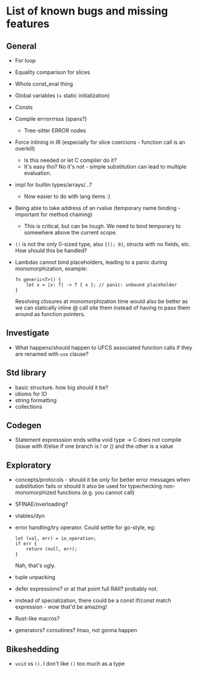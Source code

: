 # List of known bugs and missing features

## General

- For loop
- Equality comparison for slices
- Whole const_eval thing
- Global variables (+ static initialization)
- Consts
- Compile errrorrrsss (spans?)
    - Tree-sitter ERROR nodes
- Force inlining in IR (especially for slice coercions - function call is an overkill)
    - Is this needed or let C compiler do it?
    - It's easy tho? No it's not - simple substitution can lead to multiple evaluation.
- impl for builtin types/arrays/...?
    - Now easier to do with lang items :)
- Being able to take address of an rvalue (temporary name binding - important for method chaining)
    - This is critical, but can be tough. We need to bind temporary to somewhere above the current scope.
- `()` is not the only 0-sized type, also `[(); 0]`, structs with no fields, etc. How should this be handled?
- Lambdas cannot bind placeholders, leading to a panic during monomorphization, example:

  ```
  fn generic<T>() {
      let x = |x: T| -> T { x }; // panic: unbound placeholder
  }
  ```

  Resolving closures at monomorphization time would also be better as we can statically inline @ call site them 
  instead of having to pass them around as function pointers.

## Investigate

- What happens/should happen to UFCS associated function calls if they are renamed with `use` clause?

## Std library

- basic structure. how big should it be?
- idioms for IO
- string formatting
- collections

## Codegen

- Statement expresssion ends witha void type -> C does not compile (issue with if/else if one branch is ! or () and the other is a value

## Exploratory

- concepts/protocols - should it be only for better error messages when substitution fails or
  should it also be used for typechecking non-monomorphized functions (e.g. you cannot call)
- SFINAE/overloading?
- vtables/dyn
- error handling/try operator. Could settle for go-style, eg:
  ```
  let (val, err) = io_operation;
  if err {
      return (null, err); 
  }
  ```
  Nah, that's ugly. 

- tuple unpacking 
- defer expressions? or at that point full RAII? probably not.
- instead of specialization, there could be a const if/const match expression - wow that'd be amazing!
- Rust-like macros?
- generators? coroutines? lmao, not gonna happen


## Bikeshedding

- `void` vs `()`. I don't like `()` too much as a type
